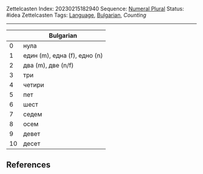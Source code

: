 Zettelcasten Index: 20230215182940
Sequence: [Numeral Plural](Numeral%20Plural.md)
Status: #idea
Zettelcasten Tags: [Language](../map-of-content/Language.md), [Bulgarian](../map-of-content/Bulgarian.md), *Counting*

---

||Bulgarian|
|--|---------|
|0|нула|
|1|един (m), една (f), едно (n)|
|2|два (m), две (n/f)|
|3|три|
|4|четири|
|5|пет|
|6|шест|
|7|седем|
|8|осем|
|9|девет|
|10|десет|

## References
